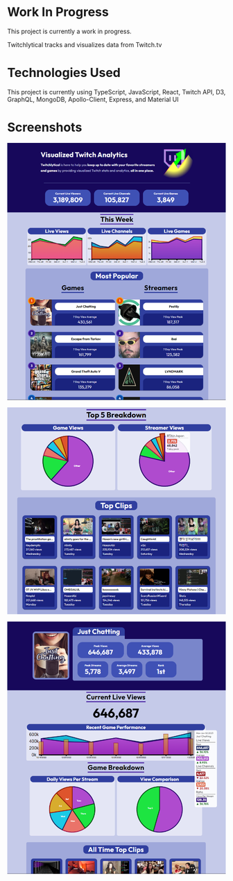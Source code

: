# Work In Progress

This project is currently a work in progress.

Twitchlytical tracks and visualizes data from Twitch.tv

# Technologies Used

This project is currently using TypeScript, JavaScript, React, Twitch API, D3, GraphQL, MongoDB, Apollo-Client, Express, and Material UI

# Screenshots

![Home Page Top](assets/homeTop.webp)

![Home Page Bottom](assets/homeBottom.webp)

![Profile](assets/profile.webp)